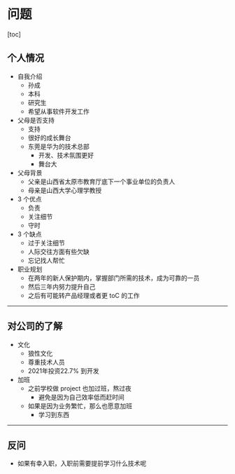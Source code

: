 # 问题

[toc]

## 个人情况

- 自我介绍
  - 孙成
  - 本科
  - 研究生
  - 希望从事软件开发工作
- 父母是否支持
  - 支持
  - 很好的成长舞台
  - 东莞是华为的技术总部
    - 开发、技术氛围更好
    - 舞台大
- 父母背景
  - 父亲是山西省太原市教育厅底下一个事业单位的负责人
  - 母亲是山西大学心理学教授
- 3 个优点
  - 负责
  - 关注细节
  - 守时
- 3 个缺点
  - 过于关注细节
  - 人际交往方面有些欠缺
  - 忘记找人帮忙
- 职业规划
  - 在两年的新人保护期内，掌握部门所需的技术，成为可靠的一员
  - 然后三年内努力提升自己
  - 之后有可能转产品经理或者更 toC 的工作

---

## 对公司的了解

- 文化
  - 狼性文化
  - 尊重技术人员
  - 2021年投资22.7% 到开发
- 加班
  - 之前学校做 project 也加过班，熬过夜
      - 避免是因为自己效率低而赶时间
  - 如果是因为业务繁忙，那么也愿意加班
      - 学习到东西


---

## 反问

- 如果有幸入职，入职前需要提前学习什么技术呢